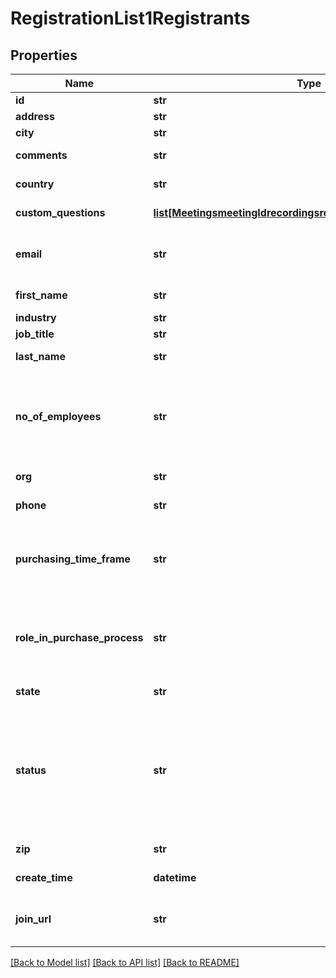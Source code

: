 # RegistrationList1Registrants

## Properties
Name | Type | Description | Notes
------------ | ------------- | ------------- | -------------
**id** | **str** | Registrant ID. | [optional] 
**address** | **str** | The registrant&#x27;s address. | [optional] 
**city** | **str** | The registrant&#x27;s city. | [optional] 
**comments** | **str** | The registrant&#x27;s questions and comments. | [optional] 
**country** | **str** | The registrant&#x27;s two-letter ISO [country code](https://developers.zoom.us/docs/api/rest/other-references/abbreviation-lists/#countries). | [optional] 
**custom_questions** | [**list[MeetingsmeetingIdrecordingsregistrantsCustomQuestions]**](MeetingsmeetingIdrecordingsregistrantsCustomQuestions.md) | Information about custom questions. | [optional] 
**email** | **str** | The registrant&#x27;s email address. See [Email address display rules](https://developers.zoom.us/docs/api/rest/using-zoom-apis/#email-address-display-rules) for return value details. | 
**first_name** | **str** | The registrant&#x27;s first name. | 
**industry** | **str** | The registrant&#x27;s industry. | [optional] 
**job_title** | **str** | The registrant&#x27;s job title. | [optional] 
**last_name** | **str** | The registrant&#x27;s last name. | [optional] 
**no_of_employees** | **str** | The registrant&#x27;s number of employees.  * &#x60;1-20&#x60;  * &#x60;21-50&#x60;  * &#x60;51-100&#x60;  * &#x60;101-250&#x60;  * &#x60;251-500&#x60;  * &#x60;501-1,000&#x60;  * &#x60;1,001-5,000&#x60;  * &#x60;5,001-10,000&#x60;  * &#x60;More than 10,000&#x60; | [optional] 
**org** | **str** | The registrant&#x27;s organization. | [optional] 
**phone** | **str** | The registrant&#x27;s phone number. | [optional] 
**purchasing_time_frame** | **str** | The registrant&#x27;s purchasing time frame.  * &#x60;Within a month&#x60;  * &#x60;1-3 months&#x60;  * &#x60;4-6 months&#x60;  * &#x60;More than 6 months&#x60;  * &#x60;No timeframe&#x60; | [optional] 
**role_in_purchase_process** | **str** | The registrant&#x27;s role in the purchase process.  * &#x60;Decision Maker&#x60;  * &#x60;Evaluator/Recommender&#x60;  * &#x60;Influencer&#x60;  * &#x60;Not involved&#x60; | [optional] 
**state** | **str** | The registrant&#x27;s state or province. | [optional] 
**status** | **str** | The status of the registrant&#x27;s registration.   &#x60;approved&#x60; - User has been successfully approved for the webinar.     &#x60;pending&#x60; -  The registration is still pending.     &#x60;denied&#x60; - User has been denied from joining the webinar. | [optional] 
**zip** | **str** | The registrant&#x27;s ZIP or postal code. | [optional] 
**create_time** | **datetime** | The time when the registrant registered. | [optional] 
**join_url** | **str** | The URL that an approved registrant can use to join the meeting or webinar. | [optional] 

[[Back to Model list]](../README.md#documentation-for-models) [[Back to API list]](../README.md#documentation-for-api-endpoints) [[Back to README]](../README.md)

